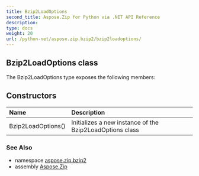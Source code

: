```yaml
---
title: Bzip2LoadOptions
second_title: Aspose.Zip for Python via .NET API Reference
description: 
type: docs
weight: 20
url: /python-net/aspose.zip.bzip2/bzip2loadoptions/
---
```


## Bzip2LoadOptions class



The Bzip2LoadOptions type exposes the following members:
## Constructors
| Name | Description |
| :- | :- |
|Bzip2LoadOptions()|Initializes a new instance of the Bzip2LoadOptions class|

### See Also

* namespace [aspose.zip.bzip2](/zip/python-net/aspose.zip.bzip2/)
* assembly [Aspose.Zip](/zip/python-net/)

